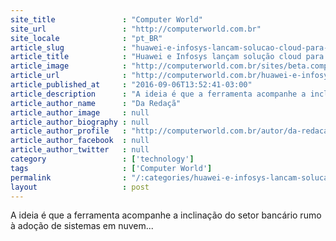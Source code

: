 ```yaml
---
site_title               : "Computer World"
site_url                 : "http://computerworld.com.br"
site_locale              : "pt_BR"
article_slug             : "huawei-e-infosys-lancam-solucao-cloud-para-setor-financeiro"
article_title            : "Huawei e Infosys lançam solução cloud para setor financeiro"
article_image            : "http://computerworld.com.br/sites/beta.computerworld.com.br/files/news_articles/cloud_nuvem_.jpg"
article_url              : "http://computerworld.com.br/huawei-e-infosys-lancam-solucao-cloud-para-setor-financeiro"
article_published_at     : "2016-09-06T13:52:41-03:00"
article_description      : "A ideia é que a ferramenta acompanhe a inclinação do setor bancário rumo à adoção de sistemas em nuvem..."
article_author_name      : "Da Redaçã"
article_author_image     : null
article_author_biography : null
article_author_profile   : "http://computerworld.com.br/autor/da-redacao"
article_author_facebook  : null
article_author_twitter   : null
category                 : ['technology']
tags                     : ['Computer World']
permalink                : "/:categories/huawei-e-infosys-lancam-solucao-cloud-para-setor-financeiro/"
layout                   : post
---
```


A ideia é que a ferramenta acompanhe a inclinação do setor bancário rumo à adoção de sistemas em nuvem...
